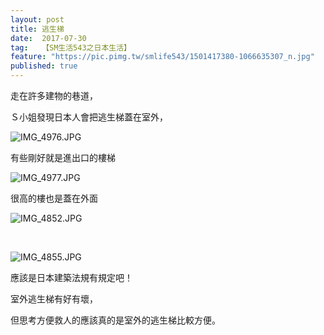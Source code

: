 ```yaml
---
layout: post
title: 逃生梯
date:  2017-07-30
tag:   【SM生活543之日本生活】
feature: "https://pic.pimg.tw/smlife543/1501417380-1066635307_n.jpg"
published: true 
---
```

<p>走在許多建物的巷道，</p>

<p>Ｓ小姐發現日本人會把逃生梯蓋在室外，</p>

<p><img alt="IMG_4976.JPG" src="https://pic.pimg.tw/smlife543/1501417380-1066635307_n.jpg" title="IMG_4976.JPG"></p>

<p>有些剛好就是進出口的樓梯</p>

<p><img alt="IMG_4977.JPG" src="https://pic.pimg.tw/smlife543/1501417387-3985402891_n.jpg?v=1501417390" title="IMG_4977.JPG"></p>

<p>很高的樓也是蓋在外面</p>

<p><img alt="IMG_4852.JPG" src="https://pic.pimg.tw/smlife543/1501417394-2492305986_n.jpg?v=1501417397" title="IMG_4852.JPG"></p>

<p>&nbsp;</p>

<p><img alt="IMG_4855.JPG" src="https://pic.pimg.tw/smlife543/1501417401-654565643_n.jpg?v=1501417406" title="IMG_4855.JPG"></p>

<p>應該是日本建築法規有規定吧！</p>

<p>室外逃生梯有好有壞，</p>

<p>但思考方便救人的應該真的是室外的逃生梯比較方便。</p>

